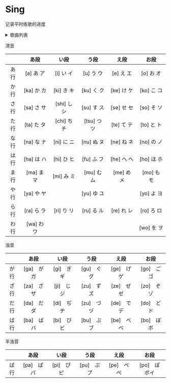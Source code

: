 # Sing

记录平时练歌的进度

<details>
<summary>歌曲列表</summary>
<ul style="list-style-type: none">
    <li><a href='./打上花火.md'>⛔打上花火</a></li>
    <li><a href='./虹のかけら.md'>⛔虹のかけら</a></li>
    <li><a href='./前前前世.md'>⛔前前前世</a></li>
    <li><a href='./残響散歌.md'>✅残響散歌</a></li>
    <li><a href='./君をのせて.md'>✅君をのせて</a></li>
    <li><a href='./Butter-Fly.md'>✅Butter-Fly.md</a></li>
    <li><a href='./ギターと孤独と蒼い惑星.md'>✅ギターと孤独と蒼い惑星</a></li>
    <li><a href='./光るなら.md'>⭕光るなら</a></li>
</ul>
</details>

清音

|     | あ段       | い段        | う段        | え段       | お段       |
|:---:|:--------:|:---------:|:---------:|:--------:|:--------:|
| あ行  | [a] あ ア  | [i] い イ   | [u] う ウ   | [e] え エ  | [o] お オ  |
| か行  | [ka] か カ | [ki] き キ  | [ku] く ク  | [ke] け ケ | [ko] こ コ |
| さ行  | [sa] さ サ | [shi] し シ | [su] す ス  | [se] せ セ | [so] そ ソ |
| た行  | [ta] た タ | [chi] ち チ | [tsu] つ ツ | [te] て テ | [to] と ト |
| な行  | [na] な ナ | [ni] に ニ  | [nu] ぬ ヌ  | [ne] ね ネ | [no] の ノ |
| は行  | [ha] は ハ | [hi] ひ ヒ  | [fu] ふ フ  | [he] へ へ | [ho] ほ ホ |
| ま行  | [ma] ま マ | [mi] み ミ  | [mu] む ム  | [me] め メ | [mo] も モ |
| や行  | [ya] や ヤ |           | [yu] ゆ ユ  |          | [yo] よ ヨ |
| ら行  | [ra] ら ラ | [ri] り リ  | [ru] る ル  | [re] れ レ | [ro] ろ ロ |
| わ行  | [wa] わ ワ |           |           |          | [wo] を ヲ |

浊音

|     | あ段       | い段       | う段       | え段       | お段       |
|:---:|:--------:|:--------:|:--------:|:--------:|:--------:|
| が行  | [ga]　が　ガ | [gi]　ぎ　ギ | [gu]　ぐ　グ | [ge]　げ　ゲ | [go]　ご　ゴ |
| ざ行  | [za]　ざ　ザ | [ji]　じ　ジ | [zu]　ず　ズ | [ze]　ぜ　ゼ | [zo]　ぞ　ゾ |
| だ行  | [da]　だ　ダ | [di]　ぢ　ヂ | [zu]　づ　ヅ | [de]　で　デ | [do]　ど　ド |
| ば行  | [ba]　ば　バ | [bi]　び　ビ | [bu]　ぶ　ブ | [be]　べ　べ | [bo]　ぼ　ボ |

半浊音

|     | あ段       | い段       | う段       | え段       | お段        |
|:---:|:--------:|:--------:|:--------:|:--------:|:---------:|
| ぱ行  | [pa]　ぱ　パ | [pi]　ぴ　ピ | [pu]　ぷ　プ | [pe]　ぺ　ぺ | [po]　ぽ　ポイ |